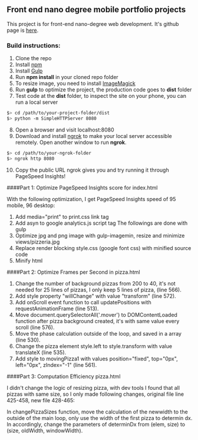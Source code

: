 ## Front end nano degree mobile portfolio projects

This project is for front-end nano-degree web development. It's github page is [here](http://songshu189.github.io/frontend-nanodegree-mobile-portfolio/views/pizza.html).

### Build instructions:

1. Clone the repo
2. Install [npm](https://github.com/npm/npm)
3. Install [Gulp](https://github.com/gulpjs/gulp/blob/master/docs/getting-started.md)
4. Run **npm install** in your cloned repo folder
5. To resize image, you need to install [ImageMagick](http://www.imagemagick.org/script/binary-releases.php)
6. Run **gulp** to optimize the project, the production code goes to **dist** folder
7. Test code at the **dist** folder, to inspect the site on your phone, you can run a local server

  ```bash
  $> cd /path/to/your-project-folder/dist
  $> python -m SimpleHTTPServer 8080
  ```

8. Open a browser and visit localhost:8080
9. Download and install [ngrok](https://ngrok.com/) to make your local server accessible remotely. Open another window to run **ngrok**.

  ``` bash
  $> cd /path/to/your-ngrok-folder
  $> ngrok http 8080
  ```

10. Copy the public URL ngrok gives you and try running it through PageSpeed Insights!


####Part 1: Optimize PageSpeed Insights score for index.html

With the following optimization, I get PageSpeed Insights speed of 95 mobile, 96 desktop:
 
1. Add media="print" to print.css link tag
2. Add asyn to google analytics.js script tag
The followings are done with gulp
3. Optimize jpg and png image with gulp-imagemin, resize and minimize views/pizzeria.jpg
4. Replace render blocking style.css (google font css) with minified source code
5. Minify html


####Part 2: Optimize Frames per Second in pizza.html

1. Change the number of background pizzas from 200 to 40, it's not needed for 25 lines of pizzas, I only keep 5 lines of pizza, (line 566).
2. Add style property "willChange" with value "transform" (line 572).
3. Add onScroll event function to call updatePositions with requestAnimationFrame (line 513).
4. Move document.querySelectorAll('.mover') to DOMContentLoaded function after pizza background created, it's with same value every scroll (line 576).
5. Move the phase calculation outside of the loop, and saved in a array (line 530).
6. Change the pizza element style.left to style.transform with value translateX (line 535).
7. Add style to movingPizza1 with values position="fixed", top="0px", left="0px", zIndex="-1" (line 561).


####Part 3: Computation Efficiency pizza.html

I didn't change the logic of resizing pizza, with dev tools I found that all pizzas with same size, so I only made following changes, original file line 425-458, new file 428-465:

In changePizzaSizes function, move the calculation of the newwidth to the outside of the main loop, only use the width of the first pizza to determin dx. In accordingly, change the parameters of determinDx from (elem, size) to (size, oldWidth, windowWidth).